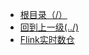   * [根目录（/）](/README)
  *  [回到上一级(../)](docs/BigData/README.md)
  * [Flink实时数仓](BigData/Flink/Flink实时数仓.md)